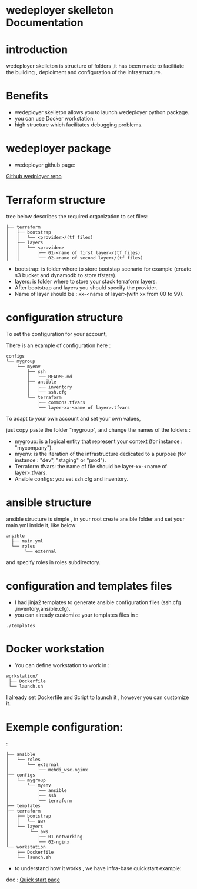 
# wedeployer skelleton Documentation

introduction
============

wedeployer skelleton is structure of folders ,it has been made to
facilitate the building , deploiment and configuration of the
infrastructure.

Benefits
========

- wedeployer skelleton allows you to launch wedeployer python package.
- you can use Docker workstation.
- high structure which facilitates debugging problems.

wedeployer package
==================

- wedeployer github page:

[Github wedployer repo](https://github.com/mehdi-wsc/mypackage)

Terraform structure
===================

tree below describes the required organization to set files:

    ├── terraform
    │   ├── bootstrap
    │   │   └── <provider>/(tf files)
    │   ├── layers
    │   │   └── <provider>
    │   │       ├── 01-<name of first layer>/(tf files)
    │   │       └── 02-<name of second layer>/(tf files)

- bootstrap: is folder where to store bootstap scenario for example (create s3 bucket and dynamodb to store tfstate).
- layers: is folder where to store your stack terraform layers.
- After bootstrap and layers you should specify the provider.
- Name of layer should be : xx-\<name of layer\>(with xx from 00 to 99).

configuration structure
=======================

To set the configuration for your account,

There is an example of configuration here :

    configs
    └── mygroup
        └── myenv
            ├── ssh
            │   └── README.md
            ├── ansible
            │   ├── inventory
            │   └── ssh.cfg
            └── terraform
                ├── commons.tfvars
                └── layer-xx-<name of layer>.tfvars

To adapt to your own account and set your own values,

just copy paste the folder "mygroup", and change the names of the
folders :

- mygroup: is a logical entity that represent your context (for instance : "mycompany").
- myenv: is the iteration of the infrastructure dedicated to a purpose (for instance : "dev", "staging" or "prod").
- Terraform tfvars: the name of file should be layer-xx-\<name of layer\>.tfvars.
- Ansible configs: you set ssh.cfg and inventory.

ansible structure
=================

ansible structure is simple , in your root create ansible folder and set
your main.yml inside it, like below:

    ansible
      ├── main.yml
      └── roles
           └── external

and specify roles in roles subdirectory.

configuration and templates files
=================================

- I had jinja2 templates to generate ansible configuration files  (ssh.cfg ,inventory,ansible.cfg).
- you can already customize your templates files in :

<!-- -->

    ./templates

Docker workstation
==================

-   You can define workstation to work in :

<!-- -->

    workstation/
     ├── Dockerfile
     └── launch.sh

I already set Dockerfile and Script to launch it , however you can
customize it.

Exemple configuration:
======================

:

    ├── ansible
    │   └── roles
    │       └── external
    │           └── mehdi_wsc.nginx
    ├── configs
    │   └── mygroup
    │       └── myenv
    │           ├── ansible
    │           ├── ssh
    │           └── terraform
    ├── templates
    ├── terraform
    │   ├── bootstrap
    │   │   └── aws
    │   └── layers
    │        └── aws
    │           ├── 01-networking
    │           └── 02-nginx
    └── workstation
        ├── Dockerfile
        └── launch.sh

- to understand how it works , we have infra-base quickstart example:

doc
:   [Quick start page](./quickstart.md)